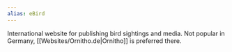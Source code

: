 ```yaml
---
alias: eBird
---
```


International website for publishing bird sightings and media. Not popular in Germany, [[Websites/Ornitho.de|Ornitho]] is preferred there. 